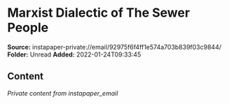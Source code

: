 # Marxist Dialectic of The Sewer People

**Source:** instapaper-private://email/92975f6f4ff1e574a703b839f03c9844/
**Folder:** Unread
**Added:** 2022-01-24T09:33:45




## Content
*Private content from instapaper_email*
